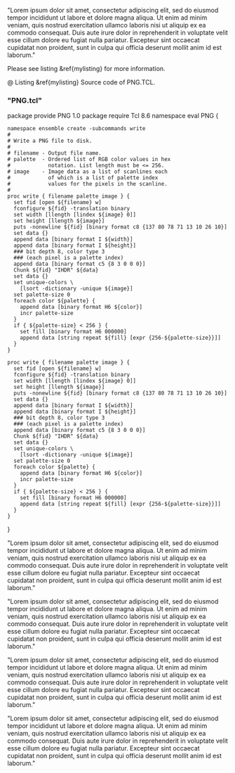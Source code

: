 

"Lorem ipsum dolor sit amet, consectetur adipiscing elit, sed do eiusmod tempor
incididunt ut labore et dolore magna aliqua. Ut enim ad minim veniam, quis
nostrud exercitation ullamco laboris nisi ut aliquip ex ea commodo consequat.
Duis aute irure dolor in reprehenderit in voluptate velit esse cillum dolore eu
fugiat nulla pariatur. Excepteur sint occaecat cupidatat non proident, sunt in
culpa qui officia deserunt mollit anim id est laborum."

Please see listing &ref{mylisting} for more information.

@ Listing &ref{mylisting}
  Source code of PNG.TCL.

  ### "PNG.tcl"

  package provide PNG 1.0 
  package require Tcl 8.6 
  namespace eval PNG {

    namespace ensemble create -subcommands write
    #
    # Write a PNG file to disk.
    #
    # filename - Output file name.
    # palette  - Ordered list of RGB color values in hex 
    #            notation. List length must be <= 256.
    # image    - Image data as a list of scanlines each
    #            of which is a list of palette index
    #            values for the pixels in the scanline.
    #
    proc write { filename palette image } { 
      set fid [open ${filename} w]
      fconfigure ${fid} -translation binary
      set width [llength [lindex ${image} 0]] 
      set height [llength ${image}]
      puts -nonewline ${fid} [binary format c8 {137 80 78 71 13 10 26 10}]
      set data {}
      append data [binary format I ${width}]
      append data [binary format I ${height}]
      ### bit depth 8, color type 3
      ### (each pixel is a palette index)
      append data [binary format c5 {8 3 0 0 0}] 
      Chunk ${fid} "IHDR" ${data}
      set data {}
      set unique-colors \
        [lsort -dictionary -unique ${image}]
      set palette-size 0
      foreach color ${palette} {
        append data [binary format H6 ${color}]
        incr palette-size
      }   
      if { ${palette-size} < 256 } { 
        set fill [binary format H6 000000]
        append data [string repeat ${fill} [expr {256-${palette-size}}]]
      }   
    }

    proc write { filename palette image } { 
      set fid [open ${filename} w]
      fconfigure ${fid} -translation binary
      set width [llength [lindex ${image} 0]] 
      set height [llength ${image}]
      puts -nonewline ${fid} [binary format c8 {137 80 78 71 13 10 26 10}]
      set data {}
      append data [binary format I ${width}]
      append data [binary format I ${height}]
      ### bit depth 8, color type 3
      ### (each pixel is a palette index)
      append data [binary format c5 {8 3 0 0 0}] 
      Chunk ${fid} "IHDR" ${data}
      set data {}
      set unique-colors \
        [lsort -dictionary -unique ${image}]
      set palette-size 0
      foreach color ${palette} {
        append data [binary format H6 ${color}]
        incr palette-size
      }   
      if { ${palette-size} < 256 } { 
        set fill [binary format H6 000000]
        append data [string repeat ${fill} [expr {256-${palette-size}}]]
      }   
    }
  }


"Lorem ipsum dolor sit amet, consectetur adipiscing elit, sed do eiusmod tempor
incididunt ut labore et dolore magna aliqua. Ut enim ad minim veniam, quis
nostrud exercitation ullamco laboris nisi ut aliquip ex ea commodo consequat.
Duis aute irure dolor in reprehenderit in voluptate velit esse cillum dolore eu
fugiat nulla pariatur. Excepteur sint occaecat cupidatat non proident, sunt in
culpa qui officia deserunt mollit anim id est laborum."

"Lorem ipsum dolor sit amet, consectetur adipiscing elit, sed do eiusmod tempor
incididunt ut labore et dolore magna aliqua. Ut enim ad minim veniam, quis
nostrud exercitation ullamco laboris nisi ut aliquip ex ea commodo consequat.
Duis aute irure dolor in reprehenderit in voluptate velit esse cillum dolore eu
fugiat nulla pariatur. Excepteur sint occaecat cupidatat non proident, sunt in
culpa qui officia deserunt mollit anim id est laborum."

"Lorem ipsum dolor sit amet, consectetur adipiscing elit, sed do eiusmod tempor
incididunt ut labore et dolore magna aliqua. Ut enim ad minim veniam, quis
nostrud exercitation ullamco laboris nisi ut aliquip ex ea commodo consequat.
Duis aute irure dolor in reprehenderit in voluptate velit esse cillum dolore eu
fugiat nulla pariatur. Excepteur sint occaecat cupidatat non proident, sunt in
culpa qui officia deserunt mollit anim id est laborum."

"Lorem ipsum dolor sit amet, consectetur adipiscing elit, sed do eiusmod tempor
incididunt ut labore et dolore magna aliqua. Ut enim ad minim veniam, quis
nostrud exercitation ullamco laboris nisi ut aliquip ex ea commodo consequat.
Duis aute irure dolor in reprehenderit in voluptate velit esse cillum dolore eu
fugiat nulla pariatur. Excepteur sint occaecat cupidatat non proident, sunt in
culpa qui officia deserunt mollit anim id est laborum."

